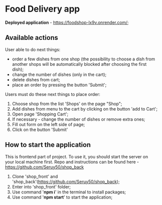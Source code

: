 # Food Delivery app
**Deployed application** - https://foodshop-lx9v.onrender.com/;
## Available actions

User able to do next things:
- order a few dishes from one shop (the possibility to choose a dish from another shops will be automatically blocked after choosing the first dish);
- change the number of dishes (only in the cart);
- delete dishes from cart;
- place an order by pressing the button 'Submit';

Users must do these next things to place order: 
1. Сhoose shop from the list 'Shops' on the page "Shop";
2. Add dishes from menu to the cart by clicking on the button 'add to Cart';
3. Open page 'Shopping Cart';
4. If necessary - change the number of dishes or remove extra ones;
5. Fill out form on the left side of page;
6. Click on the button 'Submit'

## How to start the application

This is frontend part of project. To use it, you should start the server on your local machine first. Repo and instructions can be found here - https://github.com/Seruy50/shop_back

1. Clone 'shop_front' and 'shop_back'(https://github.com/Seruy50/shop_back);
2. Enter into 'shop_front' folder;
3. Use command '**npm i**' in the terminal to install packages;
4. Use command '**npm start**' to start the application;




